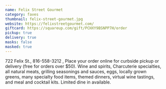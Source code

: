 ```yaml
---
name: Felix Street Gourmet
category: faves
thumbnail: felix-street-gourmet.jpg
website: https://felixstreetgourmet.com/
giftcard: https://squareup.com/gift/PCHXY9BSNPP7H/order
pickup: true
delivery: true
masks: false
masked: true
---
```

722 Felix St., 816-558-3212 , Place your order online for curbside pickup or delivery (free for orders over $50). Wine and spirits, Charcuterie specialties, all natural meats, grilling seasonings and sauces, eggs, locally grown greens, many specialty food items, themed dinners, virtual wine tastings, and meal and cocktail kits. Limited dine in available.